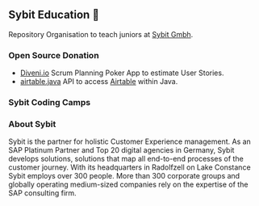## Sybit Education 👋

Repository Organisation to teach juniors at [Sybit Gmbh](https://www.sybit.de).

### Open Source Donation

* [Diveni.io](https://diveni.io)
  Scrum Planning Poker App to estimate User Stories.
* [airtable.java](https://github.com/Sybit-Education/airtable.java)
  API to access [Airtable](https://airtable.com) within Java.

### Sybit Coding Camps


### About Sybit

Sybit is the partner for holistic Customer Experience management. As an SAP Platinum Partner and Top
20 digital agencies in Germany, Sybit develops solutions, solutions that map all end-to-end processes of the customer
journey. With its headquarters in Radolfzell on Lake Constance Sybit employs over 300 people.
More than 300 corporate groups and globally operating medium-sized companies rely on the expertise of the SAP consulting firm.

<!--

**Here are some ideas to get you started:**

🙋‍♀️ A short introduction - what is your organization all about?
🌈 Contribution guidelines - how can the community get involved?
👩‍💻 Useful resources - where can the community find your docs? Is there anything else the community should know?
🍿 Fun facts - what does your team eat for breakfast?
🧙 Remember, you can do mighty things with the power of [Markdown](https://docs.github.com/github/writing-on-github/getting-started-with-writing-and-formatting-on-github/basic-writing-and-formatting-syntax)
-->

